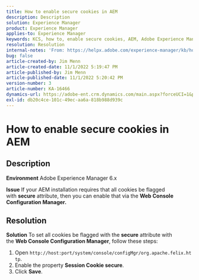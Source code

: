 ```yaml
---
title: How to enable secure cookies in AEM
description: Description
solution: Experience Manager
product: Experience Manager
applies-to: Experience Manager
keywords: KCS, how to, enable secure cookies, AEM, Adobe Experience Manager, 6.x
resolution: Resolution
internal-notes: 'From: https://helpx.adobe.com/experience-manager/kb/how-to-enable-secure-cookies-in-AEM.html'
bug: false
article-created-by: Jim Menn
article-created-date: 11/1/2022 5:19:47 PM
article-published-by: Jim Menn
article-published-date: 11/1/2022 5:20:42 PM
version-number: 3
article-number: KA-16466
dynamics-url: https://adobe-ent.crm.dynamics.com/main.aspx?forceUCI=1&pagetype=entityrecord&etn=knowledgearticle&id=9e57415c-095a-ed11-9561-6045bd006a22
exl-id: db20c4ce-101c-49ec-aa6a-818b988d939c
---
```

# How to enable secure cookies in AEM

## Description


<b>Environment</b>
 Adobe Experience Manager 6.x

<b>Issue</b>
 If your AEM installation requires that all cookies be flagged with <b>secure</b> attribute, then you can enable that via the <b>Web Console Configuration Manager.</b>


## Resolution


<b>Solution</b>
To set all cookies be flagged with the <b>secure</b> attribute with the <b>Web Console Configuration Manager</b>, follow these steps:

1. Open `http://host:port/system/console/configMgr/org.apache.felix.http`.
2. Enable the property <b>Session Cookie secure</b>.
3. Click <b>Save</b>.
